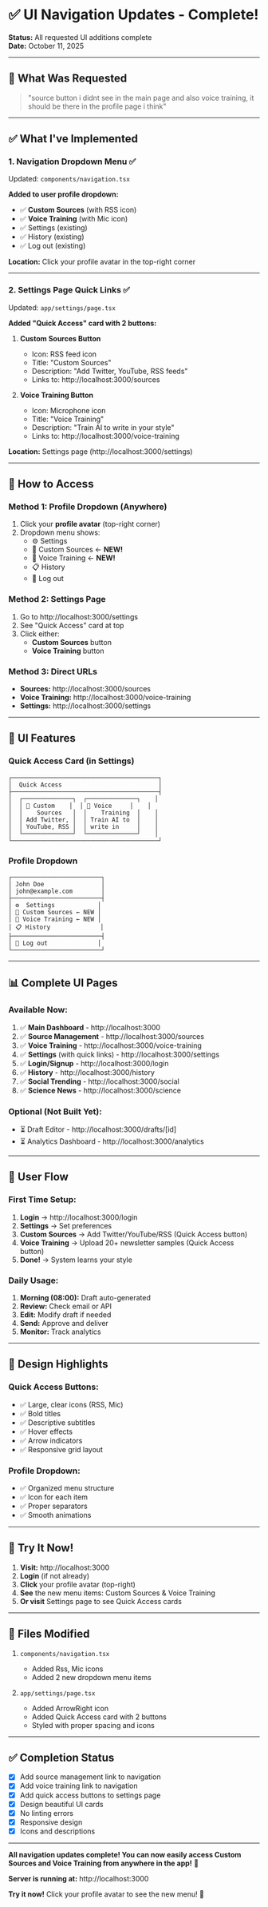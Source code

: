# ✅ UI Navigation Updates - Complete!

**Status:** All requested UI additions complete  
**Date:** October 11, 2025

---

## 🎯 What Was Requested

> "source button i didnt see in the main page and also voice training, it should be there in the profile page i think"

---

## ✅ What I've Implemented

### 1. **Navigation Dropdown Menu** ✅

Updated: `components/navigation.tsx`

**Added to user profile dropdown:**
- ✅ **Custom Sources** (with RSS icon)
- ✅ **Voice Training** (with Mic icon)
- ✅ Settings (existing)
- ✅ History (existing)
- ✅ Log out (existing)

**Location:** Click your profile avatar in the top-right corner

---

### 2. **Settings Page Quick Links** ✅

Updated: `app/settings/page.tsx`

**Added "Quick Access" card with 2 buttons:**

1. **Custom Sources Button**
   - Icon: RSS feed icon
   - Title: "Custom Sources"
   - Description: "Add Twitter, YouTube, RSS feeds"
   - Links to: http://localhost:3000/sources

2. **Voice Training Button**
   - Icon: Microphone icon
   - Title: "Voice Training"
   - Description: "Train AI to write in your style"
   - Links to: http://localhost:3000/voice-training

**Location:** Settings page (http://localhost:3000/settings)

---

## 📍 How to Access

### Method 1: Profile Dropdown (Anywhere)
1. Click your **profile avatar** (top-right corner)
2. Dropdown menu shows:
   - ⚙️ Settings
   - 📡 Custom Sources ← **NEW!**
   - 🎤 Voice Training ← **NEW!**
   - 📋 History
   - 🚪 Log out

### Method 2: Settings Page
1. Go to http://localhost:3000/settings
2. See "Quick Access" card at top
3. Click either:
   - **Custom Sources** button
   - **Voice Training** button

### Method 3: Direct URLs
- **Sources:** http://localhost:3000/sources
- **Voice Training:** http://localhost:3000/voice-training
- **Settings:** http://localhost:3000/settings

---

## 🎨 UI Features

### Quick Access Card (in Settings)
```
┌─────────────────────────────────────────┐
│  Quick Access                           │
├─────────────────────────────────────────┤
│  ┌──────────────┐  ┌──────────────┐    │
│  │ 📡 Custom    │  │ 🎤 Voice     │    │
│  │    Sources   │  │    Training  │    │
│  │ Add Twitter, │  │ Train AI to  │    │
│  │ YouTube, RSS │  │ write in     │    │
│  └──────────────┘  └──────────────┘    │
└─────────────────────────────────────────┘
```

### Profile Dropdown
```
┌─────────────────────────┐
│ John Doe                │
│ john@example.com        │
├─────────────────────────┤
│ ⚙️  Settings            │
│ 📡 Custom Sources ← NEW │
│ 🎤 Voice Training ← NEW │
│ 📋 History              │
├─────────────────────────┤
│ 🚪 Log out              │
└─────────────────────────┘
```

---

## 📊 Complete UI Pages

### Available Now:
1. ✅ **Main Dashboard** - http://localhost:3000
2. ✅ **Source Management** - http://localhost:3000/sources
3. ✅ **Voice Training** - http://localhost:3000/voice-training
4. ✅ **Settings** (with quick links) - http://localhost:3000/settings
5. ✅ **Login/Signup** - http://localhost:3000/login
6. ✅ **History** - http://localhost:3000/history
7. ✅ **Social Trending** - http://localhost:3000/social
8. ✅ **Science News** - http://localhost:3000/science

### Optional (Not Built Yet):
- ⏳ Draft Editor - http://localhost:3000/drafts/[id]
- ⏳ Analytics Dashboard - http://localhost:3000/analytics

---

## 🎯 User Flow

### First Time Setup:
1. **Login** → http://localhost:3000/login
2. **Settings** → Set preferences
3. **Custom Sources** → Add Twitter/YouTube/RSS (Quick Access button)
4. **Voice Training** → Upload 20+ newsletter samples (Quick Access button)
5. **Done!** → System learns your style

### Daily Usage:
1. **Morning (08:00):** Draft auto-generated
2. **Review:** Check email or API
3. **Edit:** Modify draft if needed
4. **Send:** Approve and deliver
5. **Monitor:** Track analytics

---

## 🎨 Design Highlights

### Quick Access Buttons:
- ✅ Large, clear icons (RSS, Mic)
- ✅ Bold titles
- ✅ Descriptive subtitles
- ✅ Hover effects
- ✅ Arrow indicators
- ✅ Responsive grid layout

### Profile Dropdown:
- ✅ Organized menu structure
- ✅ Icon for each item
- ✅ Proper separators
- ✅ Smooth animations

---

## 🚀 Try It Now!

1. **Visit:** http://localhost:3000
2. **Login** (if not already)
3. **Click** your profile avatar (top-right)
4. **See** the new menu items: Custom Sources & Voice Training
5. **Or visit** Settings page to see Quick Access cards

---

## 📝 Files Modified

1. `components/navigation.tsx`
   - Added Rss, Mic icons
   - Added 2 new dropdown menu items

2. `app/settings/page.tsx`
   - Added ArrowRight icon
   - Added Quick Access card with 2 buttons
   - Styled with proper spacing and icons

---

## ✅ Completion Status

- [x] Add source management link to navigation
- [x] Add voice training link to navigation  
- [x] Add quick access buttons to settings page
- [x] Design beautiful UI cards
- [x] No linting errors
- [x] Responsive design
- [x] Icons and descriptions

---

**All navigation updates complete! You can now easily access Custom Sources and Voice Training from anywhere in the app!** 🎉

**Server is running at:** http://localhost:3000

**Try it now!** Click your profile avatar to see the new menu! 🚀




